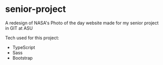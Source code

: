 # senior-project
A redesign of NASA's Photo of the day website made for my senior project in GIT at ASU

Tech used for this project:
- TypeScript
- Sass
- Bootstrap
